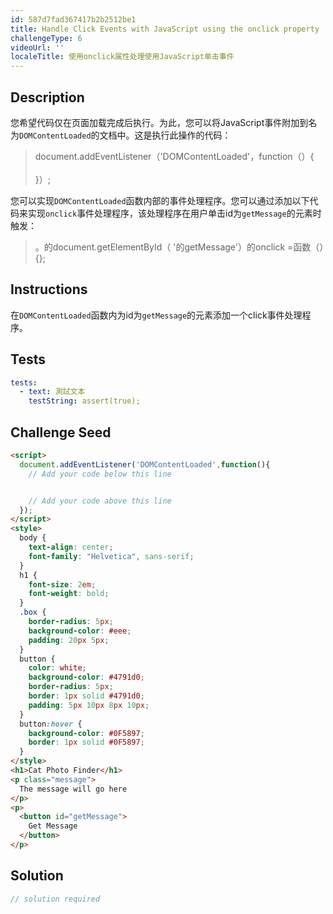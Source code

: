 ```yaml
---
id: 587d7fad367417b2b2512be1
title: Handle Click Events with JavaScript using the onclick property
challengeType: 6
videoUrl: ''
localeTitle: 使用onclick属性处理使用JavaScript单击事件
---
```


## Description
<section id="description">您希望代码仅在页面加载完成后执行。为此，您可以将JavaScript事件附加到名为<code>DOMContentLoaded</code>的文档中。这是执行此操作的代码： <blockquote> document.addEventListener（&#39;DOMContentLoaded&#39;，function（）{ <br><br> }）; </blockquote>您可以实现<code>DOMContentLoaded</code>函数内部的事件处理程序。您可以通过添加以下代码来实现<code>onclick</code>事件处理程序，该处理程序在用户单击id为<code>getMessage</code>的元素时触发： <blockquote> 。的document.getElementById（ &#39;的getMessage&#39;）的onclick =函数（）{}; </blockquote></section>

## Instructions
<section id="instructions">在<code>DOMContentLoaded</code>函数内为id为<code>getMessage</code>的元素添加一个click事件处理程序。 </section>

## Tests
<section id='tests'>

```yml
tests:
  - text: 測試文本
    testString: assert(true);

```

</section>

## Challenge Seed
<section id='challengeSeed'>

<div id='html-seed'>

```html
<script>
  document.addEventListener('DOMContentLoaded',function(){
    // Add your code below this line


    // Add your code above this line
  });
</script>
<style>
  body {
    text-align: center;
    font-family: "Helvetica", sans-serif;
  }
  h1 {
    font-size: 2em;
    font-weight: bold;
  }
  .box {
    border-radius: 5px;
    background-color: #eee;
    padding: 20px 5px;
  }
  button {
    color: white;
    background-color: #4791d0;
    border-radius: 5px;
    border: 1px solid #4791d0;
    padding: 5px 10px 8px 10px;
  }
  button:hover {
    background-color: #0F5897;
    border: 1px solid #0F5897;
  }
</style>
<h1>Cat Photo Finder</h1>
<p class="message">
  The message will go here
</p>
<p>
  <button id="getMessage">
    Get Message
  </button>
</p>

```

</div>



</section>

## Solution
<section id='solution'>

```js
// solution required
```
</section>
